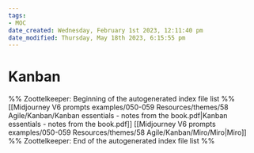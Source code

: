 ```yaml
---
tags: 
- MOC
date_created: Wednesday, February 1st 2023, 12:11:40 pm
date_modified: Thursday, May 18th 2023, 6:15:55 pm
---
```

# Kanban



%% Zoottelkeeper: Beginning of the autogenerated index file list  %%
 [[Midjourney V6 prompts examples/050-059 Resources/themes/58 Agile/Kanban/Kanban essentials - notes from the book.pdf|Kanban essentials - notes from the book.pdf]]
 [[Midjourney V6 prompts examples/050-059 Resources/themes/58 Agile/Kanban/Miro/Miro|Miro]]
%% Zoottelkeeper: End of the autogenerated index file list  %%

